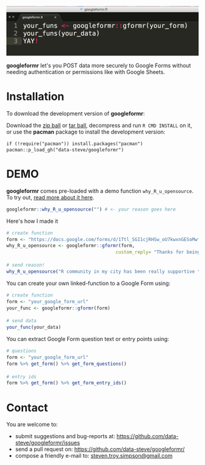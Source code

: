 ![](inst/googleformr_yay.png)

**googleformr** let's you POST data more securely to Google Forms without needing authentication or permissions like with Google Sheets.

Installation
============

To download the development version of **googleformr**:

Download the [zip
ball](https://github.com/data-steve/googleformr/zipball/master) or
[tar
ball](https://github.com/data-steve/googleformr/tarball/master),
decompress and run `R CMD INSTALL` on it, or use the **pacman** package
to install the development version:

    if (!require("pacman")) install.packages("pacman")
    pacman::p_load_gh("data-steve/googleformr")

DEMO
=======

**googleformr** comes pre-loaded with a demo function `why_R_u_opensource`. To try out, [read more about it here](http://data-steve.github.io/googleformr-asks-why-R-u-opensource). 

```r
googleformr::why_R_u_opensource("") # <- your reason goes here
```

Here's how I made it
```r
# create function
form <- "https://docs.google.com/forms/d/1Ttl_SGI1cjRHSw_oU7kwxnGESoMwf4BU4NMAqPA-BRs/viewform"
why_R_u_opensource <- googleformr::gformr(form,
                                        custom_reply= "Thanks for being open!")

# send reason!
why_R_u_opensource("R community in my city has been really supportive to my learning.")
```

You can create your own linked-function to a Google Form using: 
```r
# create function
form <- "your_google_form_url"
your_func <- googleformr::gformr(form)

# send data
your_func(your_data)
```


You can extract Google Form question text or entry points using:

```r
# questions
form <- "your_google_form_url"
form %>% get_form() %>% get_form_questions()

# entry ids
form %>% get_form() %>% get_form_entry_ids()
```

Contact
=======

You are welcome to: 
- submit suggestions and bug-reports at: <https://github.com/data-steve/googleformr/issues> 
- send a pull request on: <https://github.com/data-steve/googleformr/> 
- compose a friendly e-mail to: <steven.troy.simpson@gmail.com>
